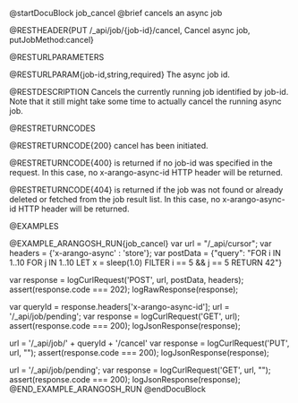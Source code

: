 
@startDocuBlock job_cancel
@brief cancels an async job

@RESTHEADER{PUT /_api/job/{job-id}/cancel, Cancel async job, putJobMethod:cancel}

@RESTURLPARAMETERS

@RESTURLPARAM{job-id,string,required}
The async job id.

@RESTDESCRIPTION
Cancels the currently running job identified by job-id. Note that it still
might take some time to actually cancel the running async job.

@RESTRETURNCODES

@RESTRETURNCODE{200}
cancel has been initiated.

@RESTRETURNCODE{400}
is returned if no job-id was specified in the request. In this case,
no x-arango-async-id HTTP header will be returned.

@RESTRETURNCODE{404}
is returned if the job was not found or already deleted or fetched from
the job result list. In this case, no x-arango-async-id HTTP header will
be returned.

@EXAMPLES

@EXAMPLE_ARANGOSH_RUN{job_cancel}
  var url = "/_api/cursor";
  var headers = {'x-arango-async' : 'store'};
  var postData = {"query":
     "FOR i IN 1..10 FOR j IN 1..10 LET x = sleep(1.0) FILTER i == 5 && j == 5 RETURN 42"}

  var response = logCurlRequest('POST', url, postData, headers);
  assert(response.code === 202);
  logRawResponse(response);

  var queryId = response.headers['x-arango-async-id'];
  url = '/_api/job/pending';
  var response = logCurlRequest('GET', url);
  assert(response.code === 200);
  logJsonResponse(response);

  url = '/_api/job/' + queryId + '/cancel'
  var response = logCurlRequest('PUT', url, "");
  assert(response.code === 200);
  logJsonResponse(response);

  url = '/_api/job/pending';
  var response = logCurlRequest('GET', url, "");
  assert(response.code === 200);
  logJsonResponse(response);
@END_EXAMPLE_ARANGOSH_RUN
@endDocuBlock
